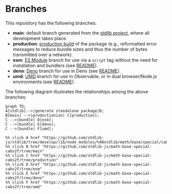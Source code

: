 <!--

@license Apache-2.0

Copyright (c) 2022 The Stdlib Authors.

Licensed under the Apache License, Version 2.0 (the "License");
you may not use this file except in compliance with the License.
You may obtain a copy of the License at

    http://www.apache.org/licenses/LICENSE-2.0

Unless required by applicable law or agreed to in writing, software
distributed under the License is distributed on an "AS IS" BASIS,
WITHOUT WARRANTIES OR CONDITIONS OF ANY KIND, either express or implied.
See the License for the specific language governing permissions and
limitations under the License.

-->

# Branches

This repository has the following branches:

-   **main**: default branch generated from the [stdlib project][stdlib-url], where all development takes place.
-   **production**: [production build][production-url] of the package (e.g., reformatted error messages to reduce bundle sizes and thus the number of bytes transmitted over a network).
-   **esm**: [ES Module][esm-url] branch for use via a `script` tag without the need for installation and bundlers (see [README][esm-readme]).
-   **deno**: [Deno][deno-url] branch for use in Deno (see [README][deno-readme]).
-   **umd**: [UMD][umd-url] branch for use in Observable, or in dual browser/Node.js environments (see [README][umd-readme]).

The following diagram illustrates the relationships among the above branches:

```mermaid
graph TD;
A[stdlib]-->|generate standalone package|B;
B[main] -->|productionize| C[production];
C -->|bundle| D[esm];
C -->|bundle| E[deno];
C -->|bundle| F[umd];

%% click A href "https://github.com/stdlib-js/stdlib/tree/develop/lib/node_modules/%40stdlib/math/base/special/cabs2f"
%% click B href "https://github.com/stdlib-js/math-base-special-cabs2f/tree/main"
%% click C href "https://github.com/stdlib-js/math-base-special-cabs2f/tree/production"
%% click D href "https://github.com/stdlib-js/math-base-special-cabs2f/tree/esm"
%% click E href "https://github.com/stdlib-js/math-base-special-cabs2f/tree/deno"
%% click F href "https://github.com/stdlib-js/math-base-special-cabs2f/tree/umd"
```

[stdlib-url]: https://github.com/stdlib-js/stdlib/tree/develop/lib/node_modules/%40stdlib/math/base/special/cabs2f
[production-url]: https://github.com/stdlib-js/math-base-special-cabs2f/tree/production
[deno-url]: https://github.com/stdlib-js/math-base-special-cabs2f/tree/deno
[deno-readme]: https://github.com/stdlib-js/math-base-special-cabs2f/blob/deno/README.md
[umd-url]: https://github.com/stdlib-js/math-base-special-cabs2f/tree/umd
[umd-readme]: https://github.com/stdlib-js/math-base-special-cabs2f/blob/umd/README.md
[esm-url]: https://github.com/stdlib-js/math-base-special-cabs2f/tree/esm
[esm-readme]: https://github.com/stdlib-js/math-base-special-cabs2f/blob/esm/README.md